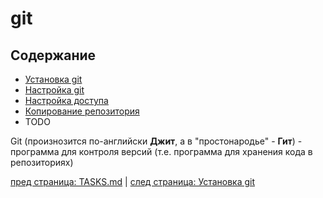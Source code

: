 # git

## Содержание

* [Установка git](git/install.md)
* [Настройка git](git/setup.md)
* [Настройка доступа](git/access.md)
* [Копирование репозитория](git/copy-repo.md)
* TODO

Git (произнозится по-английски **Джит**, а в "простонародье" - **Гит**) - программа для контроля версий (т.е. программа для хранения кода в репозиториях)

[пред страница: TASKS.md](../TASKS.md) | [след страница: Установка git](git/install.md)

